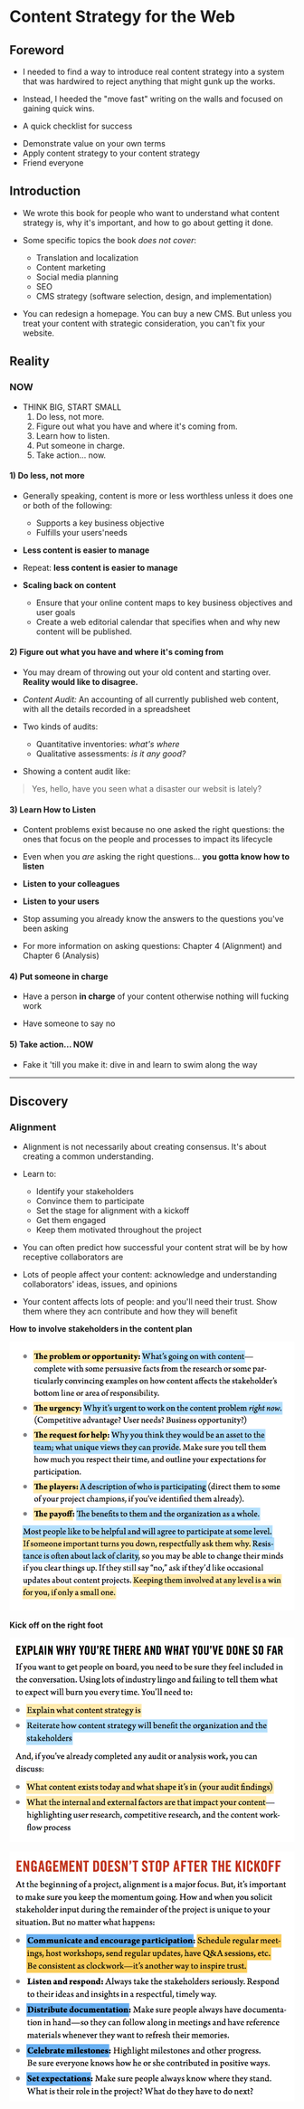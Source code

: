 # Content Strategy for the Web

## Foreword

 - I needed to find a way to introduce real content strategy into a system that was hardwired to reject anything that might gunk up the works.

 - Instead, I heeded the "move fast" writing on the walls and focused on gaining quick wins.

 - A quick checklist for success
  + Demonstrate value on your own terms
  + Apply content strategy to your content strategy
  + Friend everyone

## Introduction

 - We wrote this book for people who want to understand what content strategy is, why it's important, and how to go about getting it done.

 - Some specific topics the book _does not cover_:
    + Translation and localization
    + Content marketing
    + Social media planning
    + SEO
    + CMS strategy (software selection, design, and implementation)

 - You can redesign a homepage. You can buy a new CMS. But unless you treat your content with strategic consideration, you can't fix your website.

## Reality

### NOW

 - THINK BIG, START SMALL
    1. Do less, not more.
    2. Figure out what you have and where it's coming from.
    3. Learn how to listen.
    4. Put someone in charge.
    5. Take action... now.


#### 1) Do less, not more

 - Generally speaking, content is more or less worthless unless it does one or both of the following:

    + Supports a key business objective
    + Fulfills your users'needs

 - **Less content is easier to manage**
 - Repeat: **less content is easier to manage**

 - **Scaling back on content**
    + Ensure that your online content maps to key business objectives and user goals
    + Create a web editorial calendar that specifies when and why new content will be published.

#### 2) Figure out what you have and where it's coming from

 - You may dream of throwing out your old content and starting over. **Reality would like to disagree.**

 - _Content Audit:_ An accounting of all currently published web content, with all the details recorded in a spreadsheet

 - Two kinds of audits:
    + Quantitative inventories: _what's where_
    + Qualitative assessments: _is it any good?_

 - Showing a content audit like:
 > Yes, hello, have you seen what a disaster our websit is lately?

#### 3) Learn How to Listen

 - Content problems exist because no one asked the right questions: the ones that focus on the people and processes to impact its lifecycle

 - Even when you _are_ asking the right questions... **you gotta know how to listen**

 - **Listen to your colleagues**
 - **Listen to your users**

 - Stop assuming you already know the answers to the questions you've been asking

 - For more information on asking questions: Chapter 4 (Alignment) and Chapter 6 (Analysis)

#### 4) Put someone in charge

 - Have a person **in charge** of your content otherwise nothing will fucking work

 - Have someone to say no

#### 5) Take action... NOW

 - Fake it 'till you make it: dive in and learn to swim along the way

---

## Discovery

### Alignment

 - Alignment is not necessarily about creating consensus. It's about creating a common understanding.

 - Learn to:
    + Identify your stakeholders
    + Convince them to participate
    + Set the stage for alignment with a kickoff
    + Get them engaged
    + Keep them motivated throughout the project

 - You can often predict how successful your content strat will be by how receptive collaborators are

 - Lots of people affect your content: acknowledge and understanding collaborators' ideas, issues, and opinions

 - Your content affects lots of people: and you'll need their trust. Show them where they acn contribute and how they will benefit

**How to involve stakeholders in the content plan**

![Involving Stakeholders](involving-stakeholders.png)

**Kick off on the right foot**

![EXPLAIN WHY YOU’RE THERE AND WHAT YOU’VE DONE SO FAR](explain-why.png)

![ENGAGEMENT DOESN’T STOP AFTER THE KICKOFF](engagement-doesnt-stop-after-the-kickoff.png)
